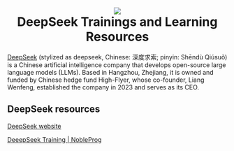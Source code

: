 <h1 align="center">
 <img src="https://upload.wikimedia.org/wikipedia/commons/e/ec/DeepSeek_logo.svg">
  <br />
 DeepSeek Trainings and Learning Resources
</h1>

[DeepSeek](https://en.wikipedia.org/wiki/DeepSeek) (stylized as deepseek, Chinese: 深度求索; pinyin: Shēndù Qiúsuǒ) is a Chinese artificial intelligence company that develops open-source large language models (LLMs). Based in Hangzhou, Zhejiang, it is owned and funded by Chinese hedge fund High-Flyer, whose co-founder, Liang Wenfeng, established the company in 2023 and serves as its CEO.


## DeepSeek resources
[DeepSeek website](https://www.deepseek.com)

[DeeepSeek Training | NobleProg](https://www.nobleprog.com/deepseek-training#choose-country-region)
